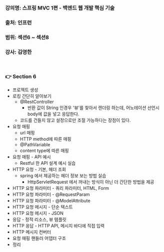 ### 강의명: 스프링 MVC 1편 - 백엔드 웹 개발 핵심 기술
### 출처: 인프런
### 범위: 섹션6 ~ 섹션8
### 강사: 김영한
</br>

### 👉 Section 6
- 프로젝트 생성
- 로킹 간단히 알아보기
  - @RestController
    - 반환 값이 String 인경우 '뷰'를 찾아서 렌더링 하는데, 어노테이션 선언시 body에 값을 넣고 응답한다.
  - 코드를 건들지 않고 설정으로만 조절 가능하다는 장점이 있다. 
- 요청 매핑
  - url 매핑
  - HTTP method에 따른 매핑
  - @PathVariable
  - content type에 따른 매핑
- 요청 매핑 - API 예시
  - Restful 한 API 설계 예시 실습
- HTTP 요청 - 기본, 헤더 조회
  - spring 에서 제공하는 헤더 정보 보는 방법 실습
    - HttpServletRequest 에서 꺼내는 방식이 아닌 더 간단한 방법을 제공
- HTTP 요청 파라미터 - 쿼리 파라미터, HTML, Form
- HTTP 요청 파라미터 - @RequestParam
- HTTP 요청 파라미터 - @ModelAttribute
- HTTP 요청 메시지 - 단순 텍스트
- HTTP 요청 메시지 - JSON
- 응답 - 정적 리소스, 뷰 템플릿
- HTTP 응답 - HTTP API, 메시지 바디에 직접 입력
- HTTP 메시지 컨버터
- 요청 매핑 핸들러 어뎁터 구조
- 정리